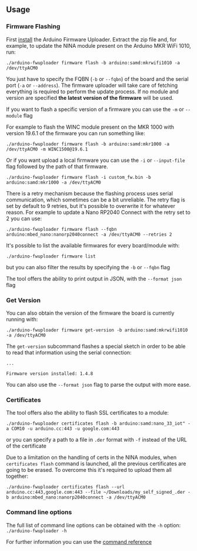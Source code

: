 ## Usage

### Firmware Flashing

First [install] the Arduino Firmware Uploader. Extract the zip file and, for example, to update the NINA module present
on the Arduino MKR WiFi 1010, run:

```
./arduino-fwuploader firmware flash -b arduino:samd:mkrwifi1010 -a /dev/ttyACM0
```

You just have to specify the FQBN (`-b` or `--fqbn`) of the board and the serial port (`-a` or `--address`). The
firmware uploader will take care of fetching everything is required to perform the update process. If no module and
version are specified **the latest version of the firmware** will be used.

If you want to flash a specific version of a firmware you can use the `-m` or `--module` flag

For example to flash the WINC module present on the MKR 1000 with version 19.6.1 of the firmware you can run something
like:

```
./arduino-fwuploader firmware flash -b arduino:samd:mkr1000 -a /dev/ttyACM0 -m WINC1500@19.6.1
```

Or if you want upload a local firmware you can use the `-i` or `--input-file` flag followed by the path of that
firmware.

```
./arduino-fwuploader firmware flash -i custom_fw.bin -b arduino:samd:mkr1000 -a /dev/ttyACM0
```

There is a retry mechanism because the flashing process uses serial communication, which sometimes can be a bit
unreliable. The retry flag is set by default to 9 retries, but it's possible to overwrite it for whatever reason. For
example to update a Nano RP2040 Connect with the retry set to 2 you can use:

```
./arduino-fwuploader firmware flash --fqbn arduino:mbed_nano:nanorp2040connect -a /dev/ttyACM0 --retries 2
```

It's possible to list the available firmwares for every board/module with:

```
./arduino-fwuploader firmware list
```

but you can also filter the results by specifying the `-b` or `--fqbn` flag

The tool offers the ability to print output in JSON, with the `--format json` flag

### Get Version

You can also obtain the version of the firmware the board is currently running with:

```
./arduino-fwuploader firmware get-version -b arduino:samd:mkrwifi1010 -a /dev/ttyACM0
```

The `get-version` subcommand flashes a special sketch in order to be able to read that information using the serial
connection:

```
...

Firmware version installed: 1.4.8
```

You can also use the `--format json` flag to parse the output with more ease.

### Certificates

The tool offers also the ability to flash SSL certificates to a module:

```
./arduino-fwuploader certificates flash -b arduino:samd:nano_33_iot" -a COM10 -u arduino.cc:443 -u google.com:443
```

or you can specify a path to a file in `.der` format with `-f` instead of the URL of the certificate

Due to a limitation on the handling of certs in the NINA modules, when `certificates flash` command is launched, all the
previous certificates are going to be erased. To overcome this it's required to upload them all together:

```
./arduino-fwuploader certificates flash --url arduino.cc:443,google.com:443 --file ~/Downloads/my_self_signed_.der -b arduino:mbed_nano:nanorp2040connect -a /dev/ttyACM0
```

### Command line options

The full list of command line options can be obtained with the `-h` option: `./arduino-fwuploader -h`

For further information you can use the [command reference]

[install]: installation.md
[command reference]: commands/arduino-fwuploader.md

